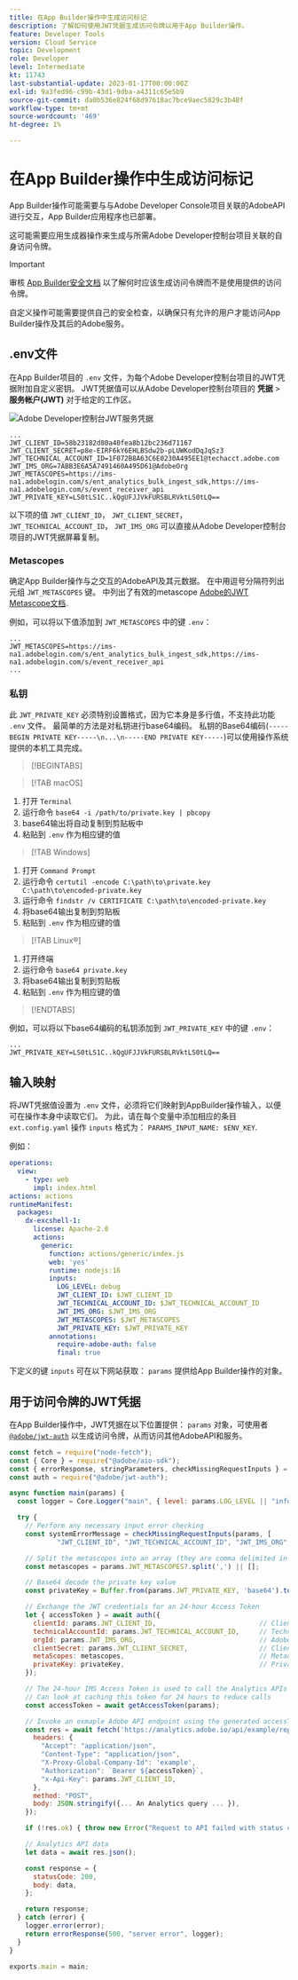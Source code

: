 ```yaml
---
title: 在App Builder操作中生成访问标记
description: 了解如何使用JWT凭据生成访问令牌以用于App Builder操作。
feature: Developer Tools
version: Cloud Service
topic: Development
role: Developer
level: Intermediate
kt: 11743
last-substantial-update: 2023-01-17T00:00:00Z
exl-id: 9a3fed96-c99b-43d1-9dba-a4311c65e5b9
source-git-commit: da0b536e824f68d97618ac7bce9aec5829c3b48f
workflow-type: tm+mt
source-wordcount: '469'
ht-degree: 1%

---
```


# 在App Builder操作中生成访问标记

App Builder操作可能需要与与Adobe Developer Console项目关联的AdobeAPI进行交互，App Builder应用程序也已部署。

这可能需要应用生成器操作来生成与所需Adobe Developer控制台项目关联的自身访问令牌。

>[!IMPORTANT]
>
> 审核 [App Builder安全文档](https://developer.adobe.com/app-builder/docs/guides/security/) 以了解何时应该生成访问令牌而不是使用提供的访问令牌。
>
> 自定义操作可能需要提供自己的安全检查，以确保只有允许的用户才能访问App Builder操作及其后的Adobe服务。


## .env文件

在App Builder项目的 `.env` 文件，为每个Adobe Developer控制台项目的JWT凭据附加自定义密钥。 JWT凭据值可以从Adobe Developer控制台项目的 __凭据__ > __服务帐户(JWT)__ 对于给定的工作区。

![Adobe Developer控制台JWT服务凭据](./assets/jwt-auth/jwt-credentials.png)

```
...
JWT_CLIENT_ID=58b23182d80a40fea8b12bc236d71167
JWT_CLIENT_SECRET=p8e-EIRF6kY6EHLBSdw2b-pLUWKodDqJqSz3
JWT_TECHNICAL_ACCOUNT_ID=1F072B8A63C6E0230A495EE1@techacct.adobe.com
JWT_IMS_ORG=7ABB3E6A5A7491460A495D61@AdobeOrg
JWT_METASCOPES=https://ims-na1.adobelogin.com/s/ent_analytics_bulk_ingest_sdk,https://ims-na1.adobelogin.com/s/event_receiver_api
JWT_PRIVATE_KEY=LS0tLS1C..kQgUFJJVkFURSBLRVktLS0tLQ==
```

以下项的值 `JWT_CLIENT_ID`， `JWT_CLIENT_SECRET`， `JWT_TECHNICAL_ACCOUNT_ID`， `JWT_IMS_ORG` 可以直接从Adobe Developer控制台项目的JWT凭据屏幕复制。

### Metascopes

确定App Builder操作与之交互的AdobeAPI及其元数据。 在中用逗号分隔符列出元组 `JWT_METASCOPES` 键。 中列出了有效的metascope [Adobe的JWT Metascope文档](https://developer.adobe.com/developer-console/docs/guides/authentication/JWT/Scopes/).


例如，可以将以下值添加到 `JWT_METASCOPES` 中的键 `.env`：

```
...
JWT_METASCOPES=https://ims-na1.adobelogin.com/s/ent_analytics_bulk_ingest_sdk,https://ims-na1.adobelogin.com/s/event_receiver_api
...
```

### 私钥

此 `JWT_PRIVATE_KEY` 必须特别设置格式，因为它本身是多行值，不支持此功能 `.env` 文件。 最简单的方法是对私钥进行base64编码。 私钥的Base64编码(`-----BEGIN PRIVATE KEY-----\n...\n-----END PRIVATE KEY-----`)可以使用操作系统提供的本机工具完成。

>[!BEGINTABS]

>[!TAB macOS]

1. 打开 `Terminal`
1. 运行命令 `base64 -i /path/to/private.key | pbcopy`
1. base64输出将自动复制到剪贴板中
1. 粘贴到 `.env` 作为相应键的值

>[!TAB Windows]

1. 打开 `Command Prompt`
1. 运行命令 `certutil -encode C:\path\to\private.key C:\path\to\encoded-private.key`
1. 运行命令 `findstr /v CERTIFICATE C:\path\to\encoded-private.key`
1. 将base64输出复制到剪贴板
1. 粘贴到 `.env` 作为相应键的值

>[!TAB Linux®]

1. 打开终端
1. 运行命令 `base64 private.key`
1. 将base64输出复制到剪贴板
1. 粘贴到 `.env` 作为相应键的值

>[!ENDTABS]

例如，可以将以下base64编码的私钥添加到 `JWT_PRIVATE_KEY` 中的键 `.env`：

```
...
JWT_PRIVATE_KEY=LS0tLS1C..kQgUFJJVkFURSBLRVktLS0tLQ==
```

## 输入映射

将JWT凭据值设置为 `.env` 文件，必须将它们映射到AppBuilder操作输入，以便可在操作本身中读取它们。 为此，请在每个变量中添加相应的条目 `ext.config.yaml` 操作 `inputs` 格式为： `PARAMS_INPUT_NAME: $ENV_KEY`.

例如：

```yaml
operations:
  view:
    - type: web
      impl: index.html
actions: actions
runtimeManifest:
  packages:
    dx-excshell-1:
      license: Apache-2.0
      actions:
        generic:
          function: actions/generic/index.js
          web: 'yes'
          runtime: nodejs:16
          inputs:
            LOG_LEVEL: debug
            JWT_CLIENT_ID: $JWT_CLIENT_ID
            JWT_TECHNICAL_ACCOUNT_ID: $JWT_TECHNICAL_ACCOUNT_ID
            JWT_IMS_ORG: $JWT_IMS_ORG
            JWT_METASCOPES: $JWT_METASCOPES
            JWT_PRIVATE_KEY: $JWT_PRIVATE_KEY
          annotations:
            require-adobe-auth: false
            final: true
```

下定义的键 `inputs` 可在以下网站获取： `params` 提供给App Builder操作的对象。


## 用于访问令牌的JWT凭据

在App Builder操作中，JWT凭据在以下位置提供： `params` 对象，可使用者 [`@adobe/jwt-auth`](https://www.npmjs.com/package/@adobe/jwt-auth) 以生成访问令牌，从而访问其他AdobeAPI和服务。

```javascript
const fetch = require("node-fetch");
const { Core } = require("@adobe/aio-sdk");
const { errorResponse, stringParameters, checkMissingRequestInputs } = require("../utils");
const auth = require("@adobe/jwt-auth");

async function main(params) {
  const logger = Core.Logger("main", { level: params.LOG_LEVEL || "info" });

  try {
    // Perform any necessary input error checking
    const systemErrorMessage = checkMissingRequestInputs(params, [
            "JWT_CLIENT_ID", "JWT_TECHNICAL_ACCOUNT_ID", "JWT_IMS_ORG", "JWT_CLIENT_SECRET", "JWT_METASCOPES", "JWT_PRIVATE_KEY"], []);

    // Split the metascopes into an array (they are comma delimited in the .env file)
    const metascopes = params.JWT_METASCOPES?.split(',') || [];

    // Base64 decode the private key value
    const privateKey = Buffer.from(params.JWT_PRIVATE_KEY, 'base64').toString('utf-8');

    // Exchange the JWT credentials for an 24-hour Access Token
    let { accessToken } = await auth({
      clientId: params.JWT_CLIENT_ID,                          // Client Id
      technicalAccountId: params.JWT_TECHNICAL_ACCOUNT_ID,     // Technical Account Id
      orgId: params.JWT_IMS_ORG,                               // Adobe IMS Org Id
      clientSecret: params.JWT_CLIENT_SECRET,                  // Client Secret
      metaScopes: metascopes,                                  // Metadcopes defining level of access the access token should provide
      privateKey: privateKey,                                  // Private Key to sign the JWT
    });

    // The 24-hour IMS Access Token is used to call the Analytics APIs
    // Can look at caching this token for 24 hours to reduce calls
    const accessToken = await getAccessToken(params);

    // Invoke an exmaple Adobe API endpoint using the generated accessToken
    const res = await fetch('https://analytics.adobe.io/api/example/reports', {
      headers: {
        "Accept": "application/json",
        "Content-Type": "application/json",
        "X-Proxy-Global-Company-Id": 'example',
        "Authorization": `Bearer ${accessToken}`,
        "x-Api-Key": params.JWT_CLIENT_ID,
      },
      method: "POST",
      body: JSON.stringify({... An Analytics query ... }),
    });

    if (!res.ok) { throw new Error("Request to API failed with status code " + res.status);}

    // Analytics API data
    let data = await res.json();

    const response = {
      statusCode: 200,
      body: data,
    };

    return response;
  } catch (error) {
    logger.error(error);
    return errorResponse(500, "server error", logger);
  }
}

exports.main = main;
```
